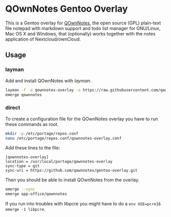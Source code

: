 # QOwnNotes Gentoo Overlay

This is a Gentoo overlay for [QOwnNotes](http://www.qownnotes.org), the open source (GPL) plain-text file notepad with markdown support and todo list manager for GNU/Linux, Mac OS X and Windows, that (optionally) works together with the notes application of Nextcloud/ownCloud.

## Usage

### layman

Add and install QOwnNotes with *layman*.

```bash
layman -f -a qownnotes-overlay -o https://raw.githubusercontent.com/qownnotes/gentoo-overlay/master/overlay.xml
emerge qownnotes
```

### direct

To create a configuration file for the QOwnNotes overlay you have to run these commands as root.

```bash
mkdir -p /etc/portage/repos.conf
nano /etc/portage/repos.conf/qownnotes-overlay.conf
```

Add these lines to the file:

```
[qownnotes-overlay]
location = /usr/local/portage/qownnotes-overlay
sync-type = git
sync-uri = https://github.com/qownnotes/gentoo-overlay.git
```

Then you should be able to install QOwnNotes from the overlay.

```bash
emerge --sync
emerge app-office/qownnotes
```

If you run into troubles with libpcre you might have to do a `env USE=pcre16 emerge -1 libpcre`.
